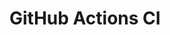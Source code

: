 # GitHub Actions CI
































































































































































































































































































































































































































































































































































































































































































































































































































































































































































































































































































































































































































































































































































































































































































































































































































































































































































































































































































































































































































































































































































































































































































































































































































































































































































































































































































































































































































































































































































































































































































































































































































































































































































































































































































































































































































